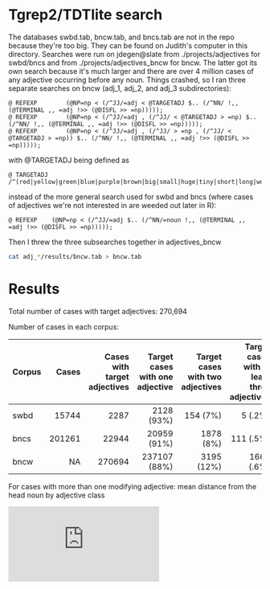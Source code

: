 # Tgrep2/TDTlite search

The databases swbd.tab, bncw.tab, and bncs.tab are not in the repo because they're too big. They can be found on Judith's computer in this directory. Searches were run on jdegen@slate from ./projects/adjectives for swbd/bncs and from ./projects/adjectives_bncw for bncw. The latter got its own search because it's much larger and there are over 4 million cases of any adjective occurring before any noun. Things crashed, so I ran three separate searches on bncw (adj_1, adj_2, and adj_3 subdirectories):

```
@ REFEXP        (@NP=np < (/^JJ/=adj < @TARGETADJ $.. (/^NN/ !,, (@TERMINAL ,, =adj !>> (@DISFL >> =np)))));
@ REFEXP        (@NP=np < (/^JJ/=adj , (/^JJ/ < @TARGETADJ > =np) $.. (/^NN/ !,, (@TERMINAL ,, =adj !>> (@DISFL >> =np)))));
@ REFEXP        (@NP=np < (/^JJ/=adj , (/^JJ/ > =np , (/^JJ/ < @TARGETADJ > =np)) $.. (/^NN/ !,, (@TERMINAL ,, =adj !>> (@DISFL >> =np)))));
```
with @TARGETADJ being defined as

```
@ TARGETADJ     /^(red|yellow|green|blue|purple|brown|big|small|huge|tiny|short|long|wooden|plastic|metal|smooth|hard|soft|old|new|rotten|fresh|good|bad|round|square)$/;
```

instead of the more general search used for swbd and bncs (where cases of adjectives we're not interested in are weeded out later in R):

```
@ REFEXP	(@NP=np < (/^JJ/=adj $.. (/^NN/=noun !,, (@TERMINAL ,, =adj !>> (@DISFL >> =np)))));
```

Then I threw the three subsearches together in adjectives_bncw

``` bash
cat adj_*/results/bncw.tab > bncw.tab
```

# Results

Total number of cases with target adjectives: 270,694

Number of cases in each corpus:

| Corpus | Cases |  Cases with target adjectives | Target cases with one adjective | Target cases with two adjectives | Target cases with at least three adjectives |
| -------|-----:|-----:|-----:|-----:|-----:|
| swbd | 15744 | 2287 | 2128 (93%) | 154 (7%) | 5 (.2%) |
| bncs | 201261 | 22944 | 20959 (91%) | 1878 (8%) | 111 (.5%) |
| bncw | NA | 270694 | 237107 (88%) | 3195 (12%) | 1662 (.6%) |


For cases with more than one modifying adjective: mean distance from the head noun by adjective class

![Distance by adjective class](https://github.com/gscontras/adjective_ordering/tree/master/corpus_results/graphs/mean_distance_from_noun_morethanonemodifier.pdf)